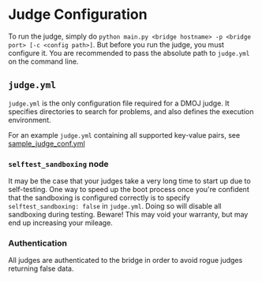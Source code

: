 # Judge Configuration

To run the judge, simply do `python main.py <bridge hostname> -p <bridge port> [-c <config path>]`.
But before you run the judge, you must configure it. You are recommended to pass the absolute path
to `judge.yml` on the command line.

## `judge.yml`

`judge.yml` is the only configuration file required for a DMOJ judge. It specifies directories to search for
problems, and also defines the execution environment.

For an example `judge.yml` containing all supported key-value pairs, see [sample_judge_conf.yml](/sample_judge_conf.yml)

### `selftest_sandboxing` node

It may be the case that your judges take a very long time to start up due to self-testing. One way to speed up the boot process once you're confident that the sandboxing is configured correctly is to specify `selftest_sandboxing: false` in `judge.yml`. Doing so will disable all sandboxing during testing. Beware! This may void your warranty, but may end up increasing your mileage.

### Authentication

All judges are authenticated to the bridge in order to avoid rogue judges returning false data.
